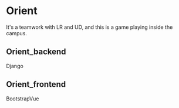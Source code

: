 # Orient
It's a teamwork with LR and UD, and this is a game playing inside the campus.
## Orient_backend
Django
## Orient_frontend
BootstrapVue
